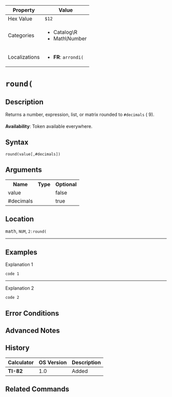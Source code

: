 | Property      | Value |
|---------------|-------|
| Hex Value     | `$12`|
| Categories    | <ul><li>Catalog\R</li><li>Math\Number</li></ul> |
| Localizations | <ul><li><b>FR</b>: `arrondi(`</li></ul> |

# `round(`

## Description
Returns a number, expression, list, or matrix rounded to `#decimals` ( 9).


<b>Availability</b>: Token available everywhere.

## Syntax
`round(value[,#decimals])`

## Arguments
<table>
<tr><th>Name</th><th>Type</th><th>Optional</th></tr>

<tr><td>value</td><td></td><td>false</td></tr>

<tr><td>#decimals</td><td></td><td>true</td></tr>

</table>

## Location
<kbd>math</kbd>, `NUM`, `2:round(`
<hr>

## Examples

Explanation 1
```ti-basic
code 1
```
---
Explanation 2
```ti-basic
code 2
```

## Error Conditions


## Advanced Notes


## History
| Calculator | OS Version | Description |
|------------|------------|-------------|
| <b>TI-82</b> | 1.0 | Added

## Related Commands

    